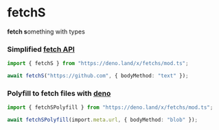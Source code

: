 # fetchS

**fetch s**omething with types

### Simplified [fetch API](https://developer.mozilla.org/en-US/docs/Web/API/Fetch_API)

```typescript
import { fetchS } from "https://deno.land/x/fetchs/mod.ts";

await fetchS("https://github.com", { bodyMethod: "text" });
```

### Polyfill to fetch files with [deno](https://github.com/denoland/deno)

```typescript
import { fetchSPolyfill } from "https://deno.land/x/fetchs/mod.ts";

await fetchSPolyfill(import.meta.url, { bodyMethod: "blob" });
```
